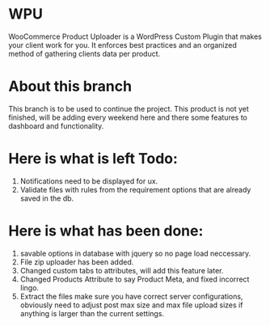 # WPU
WooCommerce Product Uploader is a WordPress Custom Plugin that makes your client work for you.  It enforces best practices and an organized method of gathering clients data per product.


# About this branch
This branch is to be used to continue the project.  This product is not yet finished, will be adding every weekend here and there some features to dashboard and functionality.

# Here is what is left Todo:
1. Notifications need to be displayed for ux.
2. Validate files with rules from the requirement options that are already saved in the db.


# Here is what has been done:
1. savable options in database with jquery so no page load neccessary.
2. File zip uploader has been added. 
3. Changed custom tabs to attributes, will add this feature later.
4. Changed Products Attribute to say Product Meta, and fixed incorrect lingo.
5. Extract the files make sure you have correct server configurations, obviously need to adjust post max size and max file upload sizes if anything is larger than the current settings.
